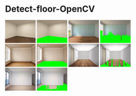 # Detect-floor-OpenCV <unfinished>

<p float="left">
    <img src="resized_color_img_0.jpg" width="100" />
    <img src="final_0.jpg" width="100" />
    <img src="resized_color_img_1.jpg" width="100" />
    <img src="final_1.jpg" width="100" />
    <img src="resized_color_img_2.jpg" width="100" />
    <img src="final_2.jpg" width="100" />
    <img src="resized_color_img_3.jpg" width="100" />
    <img src="final_3.jpg" width="100" />
    <img src="resized_color_img_4.jpg" width="100" />
    <img src="final_4.jpg" width="100" />
</p>
